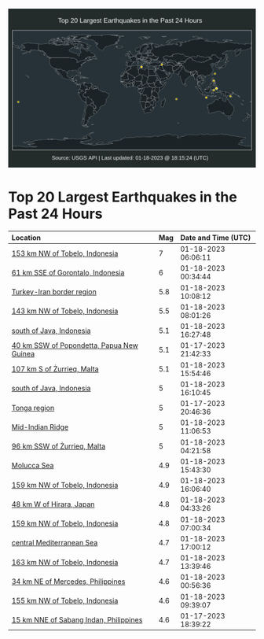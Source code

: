 ![Map](./map.png)

# Top 20 Largest Earthquakes in the Past 24 Hours

| Location | Mag | Date and Time (UTC) |
|:---|:---|:---|
| [153 km NW of Tobelo, Indonesia](https://earthquake.usgs.gov/earthquakes/eventpage/us7000j553) | 7 | 01-18-2023 06:06:11 |
| [61 km SSE of Gorontalo, Indonesia](https://earthquake.usgs.gov/earthquakes/eventpage/us7000j511) | 6 | 01-18-2023 00:34:44 |
| [Turkey-Iran border region](https://earthquake.usgs.gov/earthquakes/eventpage/us7000j56z) | 5.8 | 01-18-2023 10:08:12 |
| [143 km NW of Tobelo, Indonesia](https://earthquake.usgs.gov/earthquakes/eventpage/us7000j56g) | 5.5 | 01-18-2023 08:01:26 |
| [south of Java, Indonesia](https://earthquake.usgs.gov/earthquakes/eventpage/us7000j59q) | 5.1 | 01-18-2023 16:27:48 |
| [40 km SSW of Popondetta, Papua New Guinea](https://earthquake.usgs.gov/earthquakes/eventpage/us7000j502) | 5.1 | 01-17-2023 21:42:33 |
| [107 km S of Żurrieq, Malta](https://earthquake.usgs.gov/earthquakes/eventpage/us7000j59j) | 5.1 | 01-18-2023 15:54:46 |
| [south of Java, Indonesia](https://earthquake.usgs.gov/earthquakes/eventpage/us7000j59m) | 5 | 01-18-2023 16:10:45 |
| [Tonga region](https://earthquake.usgs.gov/earthquakes/eventpage/us7000j4z6) | 5 | 01-17-2023 20:46:36 |
| [Mid-Indian Ridge](https://earthquake.usgs.gov/earthquakes/eventpage/us7000j579) | 5 | 01-18-2023 11:06:53 |
| [96 km SSW of Żurrieq, Malta](https://earthquake.usgs.gov/earthquakes/eventpage/us7000j54l) | 5 | 01-18-2023 04:21:58 |
| [Molucca Sea](https://earthquake.usgs.gov/earthquakes/eventpage/us7000j59h) | 4.9 | 01-18-2023 15:43:30 |
| [159 km NW of Tobelo, Indonesia](https://earthquake.usgs.gov/earthquakes/eventpage/us7000j59l) | 4.9 | 01-18-2023 16:06:40 |
| [48 km W of Hirara, Japan](https://earthquake.usgs.gov/earthquakes/eventpage/us7000j54p) | 4.8 | 01-18-2023 04:33:26 |
| [159 km NW of Tobelo, Indonesia](https://earthquake.usgs.gov/earthquakes/eventpage/us7000j566) | 4.8 | 01-18-2023 07:00:34 |
| [central Mediterranean Sea](https://earthquake.usgs.gov/earthquakes/eventpage/us7000j59w) | 4.7 | 01-18-2023 17:00:12 |
| [163 km NW of Tobelo, Indonesia](https://earthquake.usgs.gov/earthquakes/eventpage/us7000j57i) | 4.7 | 01-18-2023 13:39:46 |
| [34 km NE of Mercedes, Philippines](https://earthquake.usgs.gov/earthquakes/eventpage/us7000j52g) | 4.6 | 01-18-2023 00:56:36 |
| [155 km NW of Tobelo, Indonesia](https://earthquake.usgs.gov/earthquakes/eventpage/us7000j56y) | 4.6 | 01-18-2023 09:39:07 |
| [15 km NNE of Sabang Indan, Philippines](https://earthquake.usgs.gov/earthquakes/eventpage/us7000j4z5) | 4.6 | 01-17-2023 18:39:22 |
